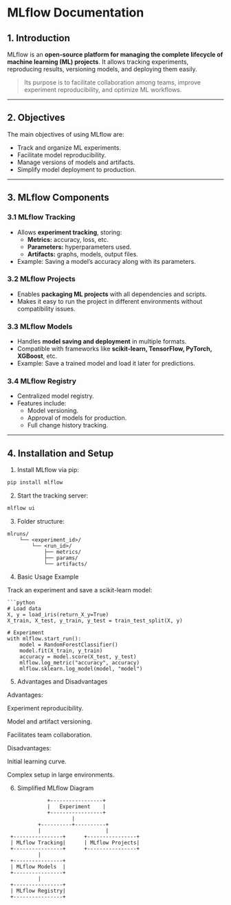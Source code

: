 # MLflow Documentation

## 1. Introduction
MLflow is an **open-source platform for managing the complete lifecycle of machine learning (ML) projects**. It allows tracking experiments, reproducing results, versioning models, and deploying them easily.

> Its purpose is to facilitate collaboration among teams, improve experiment reproducibility, and optimize ML workflows.

---

## 2. Objectives
The main objectives of using MLflow are:  
- Track and organize ML experiments.  
- Facilitate model reproducibility.  
- Manage versions of models and artifacts.  
- Simplify model deployment to production.

---

## 3. MLflow Components

### 3.1 MLflow Tracking
- Allows **experiment tracking**, storing:  
  - **Metrics:** accuracy, loss, etc.  
  - **Parameters:** hyperparameters used.  
  - **Artifacts:** graphs, models, output files.  
- Example: Saving a model’s accuracy along with its parameters.

### 3.2 MLflow Projects
- Enables **packaging ML projects** with all dependencies and scripts.  
- Makes it easy to run the project in different environments without compatibility issues.

### 3.3 MLflow Models
- Handles **model saving and deployment** in multiple formats.  
- Compatible with frameworks like **scikit-learn, TensorFlow, PyTorch, XGBoost**, etc.  
- Example: Save a trained model and load it later for predictions.

### 3.4 MLflow Registry
- Centralized model registry.  
- Features include:  
  - Model versioning.  
  - Approval of models for production.  
  - Full change history tracking.

---

## 4. Installation and Setup
1. Install MLflow via pip:
```bash
pip install mlflow
```
2. Start the tracking server:
```bash
mlflow ui
```

3. Folder structure:
```text
mlruns/
    └── <experiment_id>/
        └── <run_id>/
            ├── metrics/
            ├── params/
            └── artifacts/
```
4. Basic Usage Example

Track an experiment and save a scikit-learn model:
```
```python
# Load data
X, y = load_iris(return_X_y=True)
X_train, X_test, y_train, y_test = train_test_split(X, y)

# Experiment
with mlflow.start_run():
    model = RandomForestClassifier()
    model.fit(X_train, y_train)
    accuracy = model.score(X_test, y_test)
    mlflow.log_metric("accuracy", accuracy)
    mlflow.sklearn.log_model(model, "model")
```

5. Advantages and Disadvantages

Advantages:

Experiment reproducibility.

Model and artifact versioning.

Facilitates team collaboration.

Disadvantages:

Initial learning curve.

Complex setup in large environments.

6. Simplified MLflow Diagram
```text
             +-----------------+
             |   Experiment    |
             +-----------------+
                     |
          +----------+----------+
          |                     |   
 +----------------+      +----------------+
 | MLflow Tracking|      | MLflow Projects|
 +----------------+      +----------------+
          |
 +----------------+
 | MLflow Models  |
 +----------------+
          |
 +----------------+
 | MLflow Registry|
 +----------------+
```
